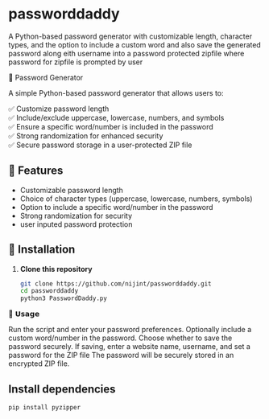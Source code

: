 # passworddaddy
A Python-based password generator with customizable length, character types, and the option to include a custom word and also save the generated password along eith username into a password protected zipfile where password for  zipfile is prompted by user

🔐 Password Generator

A simple Python-based password generator that allows users to:

✅ Customize password length  
✅ Include/exclude uppercase, lowercase, numbers, and symbols  
✅ Ensure a specific word/number is included in the password  
✅ Strong randomization for enhanced security  
✅ Secure password storage in a user-protected ZIP file   

## 🚀 Features
- Customizable password length
- Choice of character types (uppercase, lowercase, numbers, symbols)
- Option to include a specific word/number in the password
- Strong randomization for security
- user inputed password protection

## 📌 Installation
1. **Clone this repository**  
   ```bash
   git clone https://github.com/nijint/passworddaddy.git
   cd passworddaddy
   python3 PasswordDaddy.py
   
📜 𝗨𝘀𝗮𝗴𝗲
  
   Run the script and enter your password preferences.
   Optionally include a custom word/number in the password.
   Choose whether to save the password securely.
   If saving, enter a website name, username, and set a password for the ZIP file 
   The password will be securely stored in an encrypted ZIP file.

## Install dependencies  
```bash
pip install pyzipper 





